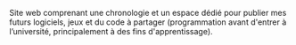 Site web comprenant une chronologie et un espace dédié pour publier mes futurs logiciels, 
jeux et du code à partager (programmation avant d'entrer à l’université, principalement à des fins d'apprentissage).
